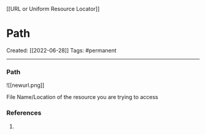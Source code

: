 [[URL or Uniform Resource Locator]]

# Path
Created:  [[2022-06-28]]
Tags: #permanent 

---
### Path
![[newurl.png]]

File Name/Location of the resource you are trying to access















### References
1. 